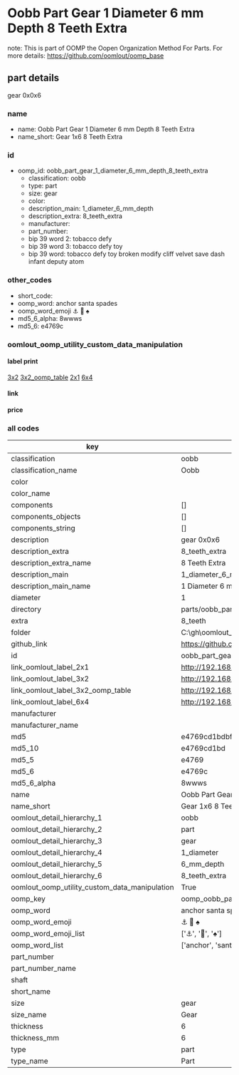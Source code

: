# Oobb Part Gear 1 Diameter 6 mm Depth 8 Teeth Extra  

note: This is part of OOMP the Oopen Organization Method For Parts. For more details: https://github.com/oomlout/oomp_base

##  part details
  



gear 0x0x6



### name
* name: Oobb Part Gear 1 Diameter 6 mm Depth 8 Teeth Extra
* name_short: Gear 1x6 8 Teeth Extra
### id
* oomp_id: oobb_part_gear_1_diameter_6_mm_depth_8_teeth_extra
  * classification: oobb
  * type: part
  * size: gear
  * color: 
  * description_main: 1_diameter_6_mm_depth
  * description_extra: 8_teeth_extra
  * manufacturer: 
  * part_number: 
  * bip 39 word 2: tobacco defy
  * bip 39 word 3: tobacco defy toy
  * bip 39 word: tobacco defy toy broken modify cliff velvet save dash infant deputy atom

### other_codes
* short_code: 
* oomp_word: anchor santa spades
* oomp_word_emoji :anchor: :santa: :spades:
* md5_6_alpha: 8wwws
* md5_6: e4769c






### oomlout_oomp_utility_custom_data_manipulation
#### label print
[3x2](http://192.168.1.245:1112/?label=oomp%208wwws)
[3x2_oomp_table](http://192.168.1.108:1112/?label=oomp%208wwws)
[2x1](http://192.168.1.242:1112/?label=oomp%208wwws)
[6x4](http://192.168.1.55:1112/?label=oomp%208wwws)    

#### link

                              

#### price







### all codes 
| key | value |  
| --- | --- |  
| classification | oobb |  
| classification_name | Oobb |  
| color |  |  
| color_name |  |  
| components | [] |  
| components_objects | [] |  
| components_string | [] |  
| description | gear 0x0x6 |  
| description_extra | 8_teeth_extra |  
| description_extra_name | 8 Teeth Extra |  
| description_main | 1_diameter_6_mm_depth |  
| description_main_name | 1 Diameter 6 mm Depth |  
| diameter | 1 |  
| directory | parts/oobb_part_gear_1_diameter_6_mm_depth_8_teeth_extra |  
| extra | 8_teeth |  
| folder | C:\gh\oomlout_oobb_version_4_generated_parts\things\oobb_part_gear_1_diameter_6_mm_depth_8_teeth_extra |  
| github_link | https://github.com/oomlout/oomlout_oomp_part_src/tree/main/parts/oobb_part_gear_1_diameter_6_mm_depth_8_teeth_extra |  
| id | oobb_part_gear_1_diameter_6_mm_depth_8_teeth_extra |  
| link_oomlout_label_2x1 | http://192.168.1.242:1112/?label=oomp%208wwws |  
| link_oomlout_label_3x2 | http://192.168.1.245:1112/?label=oomp%208wwws |  
| link_oomlout_label_3x2_oomp_table | http://192.168.1.108:1112/?label=oomp%208wwws |  
| link_oomlout_label_6x4 | http://192.168.1.55:1112/?label=oomp%208wwws |  
| manufacturer |  |  
| manufacturer_name |  |  
| md5 | e4769cd1bdbfde40abc751c9ccce6f19 |  
| md5_10 | e4769cd1bd |  
| md5_5 | e4769 |  
| md5_6 | e4769c |  
| md5_6_alpha | 8wwws |  
| name | Oobb Part Gear 1 Diameter 6 mm Depth 8 Teeth Extra |  
| name_short | Gear 1x6 8 Teeth Extra |  
| oomlout_detail_hierarchy_1 | oobb |  
| oomlout_detail_hierarchy_2 | part |  
| oomlout_detail_hierarchy_3 | gear |  
| oomlout_detail_hierarchy_4 | 1_diameter |  
| oomlout_detail_hierarchy_5 | 6_mm_depth |  
| oomlout_detail_hierarchy_6 | 8_teeth_extra |  
| oomlout_oomp_utility_custom_data_manipulation | True |  
| oomp_key | oomp_oobb_part_gear_1_diameter_6_mm_depth_8_teeth_extra |  
| oomp_word | anchor santa spades |  
| oomp_word_emoji | :anchor: :santa: :spades: |  
| oomp_word_emoji_list | [':anchor:', ':santa:', ':spades:'] |  
| oomp_word_list | ['anchor', 'santa', 'spades'] |  
| part_number |  |  
| part_number_name |  |  
| shaft |  |  
| short_name |  |  
| size | gear |  
| size_name | Gear |  
| thickness | 6 |  
| thickness_mm | 6 |  
| type | part |  
| type_name | Part |  
